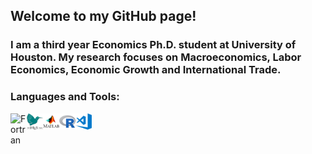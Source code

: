 ## Welcome to my GitHub page!

### I am a third year Economics Ph.D. student at University of Houston. My research focuses on Macroeconomics, Labor Economics, Economic Growth and International Trade.

### Languages and Tools:
<img align="left" alt="Fortran" width="26px" 
src="https://fortran-lang.org/assets/img/fortran_logo_256x256.png" />
<img align="left" alt="Latex" width="26px" 
src="https://raw.githubusercontent.com/github/explore/80688e429a7d4ef2fca1e82350fe8e3517d3494d/topics/latex/latex.png" />
<img align="left" alt="MATLAB" width="26px" 
src="https://raw.githubusercontent.com/github/explore/80688e429a7d4ef2fca1e82350fe8e3517d3494d/topics/matlab/matlab.png" />
<img align="left" alt="R" width="26px" 
src="https://raw.githubusercontent.com/github/explore/80688e429a7d4ef2fca1e82350fe8e3517d3494d/topics/r/r.png" />
<img align="left" alt="Visual Studio Code" width="26px" src="https://raw.githubusercontent.com/github/explore/80688e429a7d4ef2fca1e82350fe8e3517d3494d/topics/visual-studio-code/visual-studio-code.png" />
<!--
**onimh/onimh** is a ✨ _special_ ✨ repository because its `README.md` (this file) appears on your GitHub profile.>
